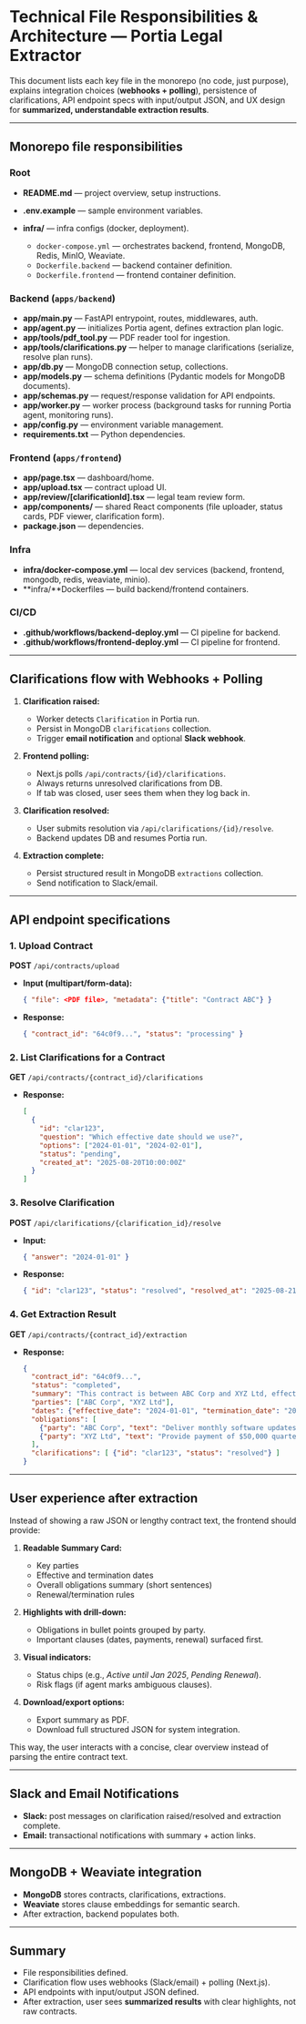 # Technical File Responsibilities & Architecture — Portia Legal Extractor

This document lists each key file in the monorepo (no code, just purpose), explains integration choices (**webhooks + polling**), persistence of clarifications, API endpoint specs with input/output JSON, and UX design for **summarized, understandable extraction results**.

---

## Monorepo file responsibilities

### Root

* **README.md** — project overview, setup instructions.
* **.env.example** — sample environment variables.
* **infra/** — infra configs (docker, deployment).

  * `docker-compose.yml` — orchestrates backend, frontend, MongoDB, Redis, MinIO, Weaviate.
  * `Dockerfile.backend` — backend container definition.
  * `Dockerfile.frontend` — frontend container definition.

### Backend (`apps/backend`)

* **app/main.py** — FastAPI entrypoint, routes, middlewares, auth.
* **app/agent.py** — initializes Portia agent, defines extraction plan logic.
* **app/tools/pdf\_tool.py** — PDF reader tool for ingestion.
* **app/tools/clarifications.py** — helper to manage clarifications (serialize, resolve plan runs).
* **app/db.py** — MongoDB connection setup, collections.
* **app/models.py** — schema definitions (Pydantic models for MongoDB documents).
* **app/schemas.py** — request/response validation for API endpoints.
* **app/worker.py** — worker process (background tasks for running Portia agent, monitoring runs).
* **app/config.py** — environment variable management.
* **requirements.txt** — Python dependencies.

### Frontend (`apps/frontend`)

* **app/page.tsx** — dashboard/home.
* **app/upload.tsx** — contract upload UI.
* **app/review/\[clarificationId].tsx** — legal team review form.
* **app/components/** — shared React components (file uploader, status cards, PDF viewer, clarification form).
* **package.json** — dependencies.

### Infra

* **infra/docker-compose.yml** — local dev services (backend, frontend, mongodb, redis, weaviate, minio).
* \*\*infra/\*\*Dockerfiles — build backend/frontend containers.

### CI/CD

* **.github/workflows/backend-deploy.yml** — CI pipeline for backend.
* **.github/workflows/frontend-deploy.yml** — CI pipeline for frontend.

---

## Clarifications flow with Webhooks + Polling

1. **Clarification raised:**

   * Worker detects `Clarification` in Portia run.
   * Persist in MongoDB `clarifications` collection.
   * Trigger **email notification** and optional **Slack webhook**.

2. **Frontend polling:**

   * Next.js polls `/api/contracts/{id}/clarifications`.
   * Always returns unresolved clarifications from DB.
   * If tab was closed, user sees them when they log back in.

3. **Clarification resolved:**

   * User submits resolution via `/api/clarifications/{id}/resolve`.
   * Backend updates DB and resumes Portia run.

4. **Extraction complete:**

   * Persist structured result in MongoDB `extractions` collection.
   * Send notification to Slack/email.

---

## API endpoint specifications

### 1. Upload Contract

**POST** `/api/contracts/upload`

* **Input (multipart/form-data):**

  ```json
  { "file": <PDF file>, "metadata": {"title": "Contract ABC"} }
  ```
* **Response:**

  ```json
  { "contract_id": "64c0f9...", "status": "processing" }
  ```

### 2. List Clarifications for a Contract

**GET** `/api/contracts/{contract_id}/clarifications`

* **Response:**

  ```json
  [
    {
      "id": "clar123",
      "question": "Which effective date should we use?",
      "options": ["2024-01-01", "2024-02-01"],
      "status": "pending",
      "created_at": "2025-08-20T10:00:00Z"
    }
  ]
  ```

### 3. Resolve Clarification

**POST** `/api/clarifications/{clarification_id}/resolve`

* **Input:**

  ```json
  { "answer": "2024-01-01" }
  ```
* **Response:**

  ```json
  { "id": "clar123", "status": "resolved", "resolved_at": "2025-08-21T12:00:00Z" }
  ```

### 4. Get Extraction Result

**GET** `/api/contracts/{contract_id}/extraction`

* **Response:**

  ```json
  {
    "contract_id": "64c0f9...",
    "status": "completed",
    "summary": "This contract is between ABC Corp and XYZ Ltd, effective 2024-01-01, renewable annually.",
    "parties": ["ABC Corp", "XYZ Ltd"],
    "dates": {"effective_date": "2024-01-01", "termination_date": "2025-01-01"},
    "obligations": [
      {"party": "ABC Corp", "text": "Deliver monthly software updates"},
      {"party": "XYZ Ltd", "text": "Provide payment of $50,000 quarterly"}
    ],
    "clarifications": [ {"id": "clar123", "status": "resolved"} ]
  }
  ```

---

## User experience after extraction

Instead of showing a raw JSON or lengthy contract text, the frontend should provide:

1. **Readable Summary Card:**

   * Key parties
   * Effective and termination dates
   * Overall obligations summary (short sentences)
   * Renewal/termination rules

2. **Highlights with drill-down:**

   * Obligations in bullet points grouped by party.
   * Important clauses (dates, payments, renewal) surfaced first.

3. **Visual indicators:**

   * Status chips (e.g., *Active until Jan 2025*, *Pending Renewal*).
   * Risk flags (if agent marks ambiguous clauses).

4. **Download/export options:**

   * Export summary as PDF.
   * Download full structured JSON for system integration.

This way, the user interacts with a concise, clear overview instead of parsing the entire contract text.

---

## Slack and Email Notifications

* **Slack:** post messages on clarification raised/resolved and extraction complete.
* **Email:** transactional notifications with summary + action links.

---

## MongoDB + Weaviate integration

* **MongoDB** stores contracts, clarifications, extractions.
* **Weaviate** stores clause embeddings for semantic search.
* After extraction, backend populates both.

---

## Summary

* File responsibilities defined.
* Clarification flow uses webhooks (Slack/email) + polling (Next.js).
* API endpoints with input/output JSON defined.
* After extraction, user sees **summarized results** with clear highlights, not raw contracts.
